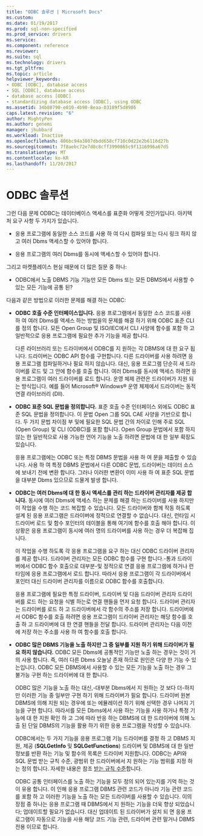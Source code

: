```yaml
---
title: "ODBC 솔루션 | Microsoft Docs"
ms.custom: 
ms.date: 01/19/2017
ms.prod: sql-non-specified
ms.prod_service: drivers
ms.service: 
ms.component: reference
ms.reviewer: 
ms.suite: sql
ms.technology: drivers
ms.tgt_pltfrm: 
ms.topic: article
helpviewer_keywords:
- ODBC [ODBC], database access
- SQL [ODBC], database access
- database access [ODBC]
- standardizing database access [ODBC], using ODBC
ms.assetid: 34b80790-e010-4b90-8eaa-03189f5d8986
caps.latest.revision: "6"
author: MightyPen
ms.author: genemi
manager: jhubbard
ms.workload: Inactive
ms.openlocfilehash: 806bc94a3807dbdd658cf710c0d22e2b6116d27b
ms.sourcegitcommit: 7f8aebc72e7d0c8cff3990865c9f1316996a67d5
ms.translationtype: MT
ms.contentlocale: ko-KR
ms.lasthandoff: 11/20/2017
---
```

# <a name="the-odbc-solution"></a>ODBC 솔루션
그런 다음 문제 ODBC는 데이터베이스 액세스를 표준화 어떻게 것인가입니다. 아키텍처 요구 사항 두 가지가 있습니다.  
  
-   응용 프로그램에 동일한 소스 코드를 사용 하 여 다시 컴파일 또는 다시 링크 하지 않고 여러 Dbms 액세스할 수 있어야 합니다.  
  
-   응용 프로그램의 여러 Dbms를 동시에 액세스할 수 있어야 합니다.  
  
 그리고 마켓플레이스 현실 때문에 더 많은 질문 중 하나:  
  
-   ODBC에서 노출 DBMS 기능 기능만 모든 Dbms 또는 모든 DBMS에서 사용할 수 있는 모든 기능에 공통 된?  
  
 다음과 같은 방법으로 이러한 문제를 해결 하는 ODBC:  
  
-   **ODBC 호출 수준 인터페이스입니다.** 응용 프로그램에서 동일한 소스 코드를 사용 하 여 여러 Dbms를 액세스 하는 방법을의 문제를 해결 하기 위해 ODBC 표준 CLI를 정의 합니다. 모든 Open Group 및 ISO/IEC에서 CLI 사양에 함수를 포함 하 고 일반적으로 응용 프로그램에 필요한 추가 기능을 제공 합니다.  
  
     다른 라이브러리 또는 드라이버에서 ODBC를 지 원하는 각 DBMS에 대 한 요구 됩니다. 드라이버는 ODBC API 함수를 구현합니다. 다른 드라이버를 사용 하려면 응용 프로그램 컴파일하거나 필요 하지 않습니다. 대신, 응용 프로그램 단순히 새 드라이버를 로드 및 그 안에 함수를 호출 합니다. 여러 Dbms를 동시에 액세스 하려면 응용 프로그램이 여러 드라이버를 로드 합니다. 운영 체제 관련은 드라이버가 지원 되는 방식입니다. 예를 들어 Microsoft® Windows® 운영 체제에서 드라이버는 동적 연결 라이브러리 (Dll).  
  
-   **ODBC 표준 SQL 문법을 정의합니다.** 표준 호출 수준 인터페이스 외에도 ODBC 표준 SQL 문법을 정의합니다. 이 문법 Open 그룹 SQL CAE 사양을 기반으로 합니다. 두 가지 문법 차이점 부 및에 필요한 SQL 문법 간의 차이로 인해 주로 SQL (Open Group) 및 CLI (ODBC)를 포함 합니다. Open Group 문법에서 포함 하지 않는 한 일반적으로 사용 가능한 언어 기능을 노출 하려면 문법에 대 한 일부 확장도 있습니다.  
  
     응용 프로그램에는 ODBC 또는 특정 DBMS 문법을 사용 하 여 문을 제출할 수 있습니다. 사용 하 여 특정 DBMS 문법에서 다른 ODBC 문법, 드라이버는 데이터 소스에 보내기 전에 변환 합니다. 그러나 이러한 변환이 이미 사용 하 여 표준 SQL 문법을 대부분 Dbms 있으므로 드물게 발생 합니다.  
  
-   **ODBC는 여러 Dbms에 대 한 동시 액세스를 관리 하는 드라이버 관리자를 제공 합니다.** 동시에 여러 Dbms에 액세스 하는 문제를 해결 하는 드라이버를 사용 하지만이 작업을 수행 하는 코드 복잡할 수 있습니다. 모든 드라이버와 함께 작동 하도록 설계 된 응용 프로그램은 드라이버에 정적으로 연결할 수 없습니다. 대신, 런타임 시 드라이버 로드 및 함수 포인터의 테이블을 통해 여기에 함수를 호출 해야 합니다. 이 상황은 응용 프로그램이 동시에 여러 명의 드라이버를 사용 하는 경우 더 복잡해 집니다.  
  
     이 작업을 수행 하도록 각 응용 프로그램을 요구 하는 대신 ODBC 드라이버 관리자를 제공 합니다. 드라이버 관리자는 모든 ODBC 함수를 구현 합니다.-통과 드라이버에서 ODBC 함수 호출으로 대부분-및 정적으로 연결 응용 프로그램에 하거나 런타임에 응용 프로그램에서 로드 합니다. 따라서 응용 프로그램이 각 드라이버에서 포인터 대신 드라이버 관리자를 이름으로 ODBC 함수를 호출합니다.  
  
     응용 프로그램에 필요한 특정 드라이버, 드라이버 및 다음 드라이버 관리자 드라이버를 로드 하는 요청을 식별 하는로 연결 핸들을 먼저 요청 합니다. 드라이버 관리자는 드라이버를 로드 하 고 드라이버에서 각 함수의 주소를 저장 합니다. 드라이버에서 ODBC 함수를 호출 하려면 응용 프로그램이 드라이버 관리자는 해당 함수를 호출 하 고 드라이버에 대 한 연결 핸들을 전달 합니다. 드라이버 관리자는 다음 이전에 저장 하는 주소를 사용 하 여 함수를 호출 합니다.  
  
-   **ODBC 많은 DBMS 기능을 노출 하지만 그 중 일부를 지원 하기 위해 드라이버가 필요 하지 않습니다.** ODBC 모든 Dbms에 공통적인 기능만 노출 하는 경우는 것이 거의 사용 합니다. 즉, 여러 다른 Dbms 오늘날 존재 하므로 원인은 다양 한 기능 수 있는입니다. ODBC 모든 DBMS에서 사용할 수 있는 모든 기능을 노출 하는 경우 그 불가능 구현 하는 드라이버에 대 한 합니다.  
  
     ODBC 많은 기능을 노출 하는 대신,-대부분 Dbms에서 지 원하는 것 보다 더-하지만 이러한 기능 중 일부만 구현 하기 위해 드라이버가 필요 합니다. 드라이버 원본 DBMS에 의해 지원 되는 경우에 또는 에뮬레이션 하기 위해 선택한 경우 나머지 기능을 구현 합니다. 따라서를 모든 Dbms에서 사용 하는 기능을 사용 하거나 특정 기능에 대 한 지원 확인 하 고 그에 따라 반응 하는 DBMS에 대 한 드라이버에 의해 노출 된 단일 DBMS의 기능을 활용 하기 위한 응용 프로그램을 작성할 수 있습니다.  
  
     ODBC에서는 두 가지 기능을 응용 프로그램 기능 드라이버를 결정 하 고 DBMS 지원, 제공 (**SQLGetInfo** 및 **SQLGetFunctions**) 드라이버 및 DBMS에 대 한 일반 정보를 반환 하는 기능 및 함수의 목록은 드라이버 지원합니다. ODBC는 API와 SQL 문법 받는 규칙 수준, 광범위 한 드라이버에서 지 원하는 기능 범위를 지정 하는 정의 합니다. 자세한 내용은 참조 [받는 규칙 수준](../../odbc/reference/develop-app/conformance-levels.md)합니다.  
  
     ODBC 공통 인터페이스를 노출 하는 기능을 모두 정의 되어 있는지를 기억 하는 것이 유용 합니다. 이 인해 응용 프로그램 DBMS 관련 코드가 아니라 기능 관련 코드를 포함 하 고 이러한 기능을 노출 하는 모든 드라이버를 사용할 수 있습니다. 이의 장점 중 하나는 응용 프로그램 때 DBMS에서 지 원하는 기능을 더욱 향상 되었습니다; 업데이트할 필요가 없습니다. 대신 업데이트 된 드라이버가 설치 되 면 응용 프로그램이 자동으로 기능을 사용 해당 코드 기능 관련, 드라이버 관련 말거나 DBMS 전용 이므로 합니다.
